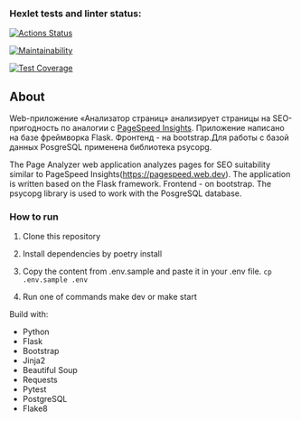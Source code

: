### Hexlet tests and linter status:
[![Actions Status](https://github.com/bulbaattacks/python-project-83/workflows/hexlet-check/badge.svg)](https://github.com/bulbaattacks/python-project-83/actions)

[![Maintainability](https://api.codeclimate.com/v1/badges/47ebe37ff75503196def/maintainability)](https://codeclimate.com/github/bulbaattacks/python-project-83/maintainability)

[![Test Coverage](https://api.codeclimate.com/v1/badges/47ebe37ff75503196def/test_coverage)](https://codeclimate.com/github/bulbaattacks/python-project-83/test_coverage)

## About
Web-приложение «Анализатор страниц» анализирует страницы на SEO-пригодность по аналогии с [PageSpeed Insights](https://pagespeed.web.dev). Приложение написано на базе фреймворка Flask. Фронтенд - на bootstrap.Для работы с базой данных PosgreSQL применена библиотека psycopg.

The Page Analyzer web application analyzes pages for SEO suitability similar to PageSpeed ​​Insights(https://pagespeed.web.dev). The application is written based on the Flask framework. Frontend - on bootstrap. The psycopg library is used to work with the PosgreSQL database.

### How to run 
1. Clone this repository
2. Install dependencies by poetry install
3. Copy the content from .env.sample and paste it in your .env file.
`
cp .env.sample .env
`

4. Run one of commands make dev or make start

Build with:
- Python
- Flask
- Bootstrap
- Jinja2
- Beautiful Soup
- Requests
- Pytest
- PostgreSQL
- Flake8
